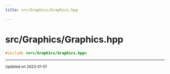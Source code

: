 ```yaml
---
title: src/Graphics/Graphics.hpp

---
```


# src/Graphics/Graphics.hpp




```cpp
#include <src/Graphics/Graphics.hpp>
```






-------------------------------

<sub>Updated on 2023-01-01</sub>
